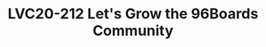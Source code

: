 ---
categories:
- lvc20
description: 96Boards team and partners like Arrow Electronics worked hard to promote,
  and make 96Boards visible in the embedded designer community. During this session
  I am inviting the audience for an open discussion on how to make the 96Boards more
  popular, more competitive against the standard development platforms / board makers.
image: /assets/images/featured-images/lvc20/LVC20-212.png
session_id: LVC20-212
session_room: '[Track 1] IoT/Edge/Embedded'
session_slot:
  end_time: 2020-09-23 11:25
  start_time: 2020-09-23 11:00
session_speakers:
- speaker_bio: In the last two years I am Program Manager at Arrow Electronics covering
    the System on Module and Board program in particular the 96Boards activies in
    EMEA. Previously I was application Engineer supporting the field sales team with
    the SoM and Processor based projects.
  speaker_company: Arrow Electronics
  speaker_image: http://avatars.sched.co/9/67/7327751/avatar.jpg.320x320px.jpg?f83
  speaker_name: Attila Ambrus
  speaker_position: Program Manager
  speaker_role: attendee, speaker
session_track: 96Boards
tag: session
tags: 96Boards
title: LVC20-212 Let's Grow the 96Boards Community
amazon_s3_presentation_url: ''
amazon_s3_video_url: https://static.linaro.org/connect/lvc20/videos/lvc20-212.mp4
---
